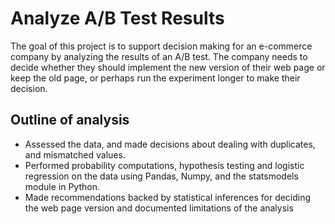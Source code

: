 # Analyze A/B Test Results

The goal of this project is to support decision making for an e-commerce company by analyzing the results of an A/B test. The company needs to decide whether they should implement the new version of their web page or keep the old page, or perhaps run the experiment longer to make their decision. 

## Outline of analysis
* Assessed the data, and made decisions about dealing with duplicates, and mismatched values. 
* Performed probability computations, hypothesis testing  and logistic regression on the data using Pandas, Numpy, and the statsmodels module in Python.  
* Made recommendations backed by statistical inferences for deciding the web page version and  documented limitations of the analysis
